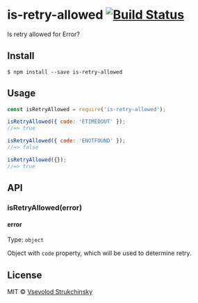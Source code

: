 # is-retry-allowed [![Build Status](https://travis-ci.org/floatdrop/is-retry-allowed.svg?branch=master)](https://travis-ci.org/floatdrop/is-retry-allowed)

Is retry allowed for Error?

## Install

```
$ npm install --save is-retry-allowed
```

## Usage

```js
const isRetryAllowed = require('is-retry-allowed');

isRetryAllowed({ code: 'ETIMEDOUT' });
//=> true

isRetryAllowed({ code: 'ENOTFOUND' });
//=> false

isRetryAllowed({});
//=> true
```

## API

### isRetryAllowed(error)

#### error

Type: `object`

Object with `code` property, which will be used to determine retry.

## License

MIT © [Vsevolod Strukchinsky](http://github.com/floatdrop)
